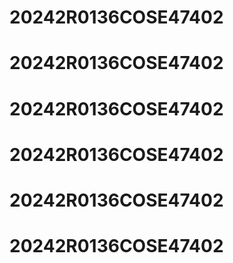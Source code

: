 # 20242R0136COSE47402
# 20242R0136COSE47402
# 20242R0136COSE47402
# 20242R0136COSE47402
# 20242R0136COSE47402
# 20242R0136COSE47402
